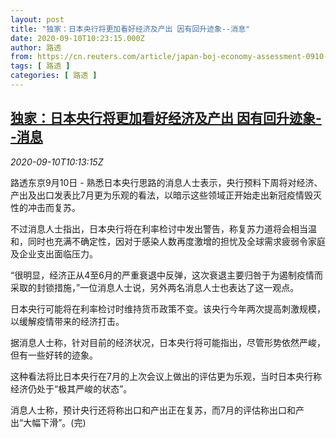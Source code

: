 ```yaml
---
layout: post
title: "独家：日本央行将更加看好经济及产出 因有回升迹象--消息"
date: 2020-09-10T10:23:15.000Z
author: 路透
from: https://cn.reuters.com/article/japan-boj-economy-assessment-0910-idCNKBS2611N3
tags: [ 路透 ]
categories: [ 路透 ]
---
```

<!--1599733395000-->
[独家：日本央行将更加看好经济及产出 因有回升迹象--消息](https://cn.reuters.com/article/japan-boj-economy-assessment-0910-idCNKBS2611N3)
------

<div>
<div><i>2020-09-10T10:13:15Z</i></div><p>路透东京9月10日 - 熟悉日本央行思路的消息人士表示，央行预料下周将对经济、产出及出口发表比7月更为乐观的看法，以暗示这些领域正开始走出新冠疫情毁灭性的冲击而复苏。</p><p>不过消息人士指出，日本央行将在利率检讨中发出警告，称复苏力道将会相当温和，同时也充满不确定性，因对于感染人数再度激增的担忧及全球需求疲弱令家庭及企业支出面临压力。</p><p>“很明显，经济正从4至6月的严重衰退中反弹，这次衰退主要归咎于为遏制疫情而采取的封锁措施，”一位消息人士说，另外两名消息人士也表达了这一观点。</p><p>日本央行可能将在利率检讨时维持货币政策不变。该央行今年两次提高刺激规模，以缓解疫情带来的经济打击。</p><p>据消息人士称，针对目前的经济状况，日本央行将可能指出，尽管形势依然严峻，但有一些好转的迹象。</p><p>这种看法将比日本央行在7月的上次会议上做出的评估更为乐观，当时日本央行称经济仍处于“极其严峻的状态”。</p><p>消息人士称，预计央行还将称出口和产出正在复苏，而7月的评估称出口和产出“大幅下滑”。(完)</p>
</div>
